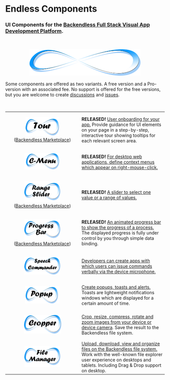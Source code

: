 # Endless Components


### UI Components for the [Backendless Full Stack Visual App Development Platform](https://backendless.com).

<br>

<p align="center">
  <img src="./assets/endlessLogo.png" width="70%"/>
</p>

Some components are offered as two variants. A free version and a Pro-version with an associated fee. No support is offered for the free versions, but you are welcome to create [discussions](https://github.com/klako-web/Endless-Components/discussions) and [issues](https://github.com/klako-web/Endless-Components/issues). 

<br>

| | |
| --- | --- |
| <p align="center"> [ <img src="./EndlessTour/assets/iconTour.png" width="48%"/> ](./EndlessTour/README.md) <br> ([Backendless Marketplace](https://eu-develop.backendless.com/app/Inventory/marketplace/User%20Interface/UI%20Components)) | **RELEASED!** [User onboarding for your app.](./EndlessTour/README.md) Provide guidance for UI elements on your page in a step-by-step, interactive tour showing tooltips for each relevant screen area.  |
| <p align="center"> [ <img src="./EndlessContextMenu/assets/C-Menu.png" width="52%"/> ](./EndlessContextMenu/README.md) | **RELEASED!** [For desktop web applications, define context menus which appear on right-mouse-click.](./EndlessContextMenu/README.md) |
| <p align="center"> [ <img src="./EndlessRangeSlider/assets/Icon.png" width="52%"/> ](./EndlessRangeSlider/README.md) <br> ([Backendless Marketplace](https://eu-develop.backendless.com/app/Inventory/marketplace/User%20Interface/UI%20Components/1A4468CB-E5A5-4194-810D-5ECF493C9546))| **RELEASED!** [A slider to select one value or a range of values.](./EndlessRangeSlider/README.md)  |
| <p align="center"> [ <img src="./EndlessProgressBar/assets/IconProgressBar.png" width="52%"/> ](./EndlessProgressBar/README.md) <br> ([Backendless Marketplace](https://eu-develop.backendless.com/app/Inventory/marketplace/User%20Interface/UI%20Components/CAA759B6-920B-4FB8-AF48-03A4F261B6C2)) | **RELEASED!** [An animated progress bar to show the progress of a process.](./EndlessProgressBar/README.md) The displayed progress is fully under control by you through simple data binding. |
| <p align="center"> [ <img src="./EndlessSpeechCommander/assets/icon.png" width="52%"/> ](./EndlessSpeechCommander/README.md) | [Developers can create apps with which users can issue commands verbally via the device microphone.](./EndlessSpeechCommander/README.md)  |
| <p align="center"> [ <img src="./EndlessPopup/assets/IconPopup.png" width="50%"/> ](./EndlessPopup/README.md) | [Create popups, toasts and alerts.](./EndlessPopup/README.md) Toasts are lightweight notifications windows which are displayed for a certain amount of time. |
| <p align="center"> [ <img src="./EndlessCropper/assets/Icon.png" width="54%"/> ](./EndlessCropper/README.md) | [Crop, resize, compress, rotate and zoom images from your device or device camera](./EndlessCropper/README.md). Save the result to the Backendless file system.  |
| <p align="center"> [ <img src="./EndlessFileManager/assets/IconFilemanager.png" width="52%"/> ](./EndlessFileManager/README.md) | [Upload, download, view and organize files on the Backendless file system.](./EndlessFileManager/README.md) Work with the well-known file explorer user experience on desktops and tablets. Including Drag & Drop support on desktop. |


